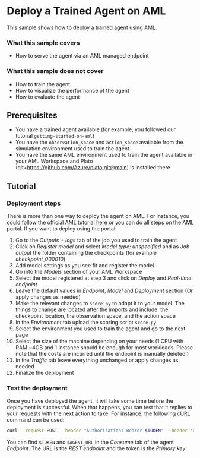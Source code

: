 # Deploy a Trained Agent on AML

This sample shows how to deploy a trained agent using AML.

### What this sample covers

- How to serve the agent via an AML managed endpoint

### What this sample does not cover

- How to train the agent
- How to visualize the performance of the agent
- How to evaluate the agent

## Prerequisites

- You have a trained agent available (for example, you followed our tutorial
 ``getting-started-on-aml``)
- You have the `observation_space` and `action_space` available from the
  simulation environment used to train the agent
- You have the same AML environment used to train the agent available in your
  AML Workspace and Plato (git+https://github.com/Azure/plato.git@main) is
  installed there


## Tutorial

### Deployment steps

There is more than one way to deploy the agent on AML. For instance, you
could follow the official AML tutorial
[here](https://learn.microsoft.com/en-us/azure/machine-learning/how-to-deploy-online-endpoints)
or you can do all steps on the AML portal.
If you want to deploy using the portal:

1. Go to the *Outputs + logs* tab of the job you used to train the agent
2. Click on *Register model* and select *Model type: unspecified* and as *Job
   output* the folder containing the checkpoints (for example
   *checkpoint_000010*)
3. Add model settings as you see fit and register the model
4. Go into the *Models* section of your AML Workspace
5. Select the model registered at step 3 and click on *Deploy* and *Real-time
   endpoint*
6. Leave the default values in *Endpoint*, *Model* and *Deployment* section
   (Or apply changes as needed)
7. Make the relevant changes to ``score.py`` to adapt it to your model.
   The things to change are located after the imports and include: the
   checkpoint location, the observation space, and the action space
8. In the *Environment* tab upload the scoring script ``score.py``
9. Select the environment you used to train the agent and go to the next page
10. Select the size of the machine depending on your needs (1 CPU with RAM
    ~4GB and 1 instance should be enough for most workloads. Please note that
    the costs are incurred until the endpoint is manually deleted.)
11. In the *Traffic* tab leave everything unchanged or apply changes as
    needed
12. Finalize the deployment

### Test the deployment

Once you have deployed the agent, it will take some time before the
deployment is successful. When that happens, you can test that it replies to
your requests with the next action to take.
For instance, the following cURL command can be used:
```bash
curl --request POST --header "Authorization: Bearer $TOKEN" --header 'Content-Type: application/json' --url "$AGENT_URL" --data '{"state":{"value": 5}}'
```
You can find ``$TOKEN`` and ``$AGENT_URL`` in the *Consume* tab of the agent
*Endpoint*. The URL is the *REST endpoint* and the token is the *Primary
key*.
